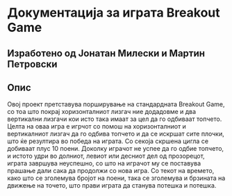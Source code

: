# Докумeнтација за играта Breakout Game
Изработено од Јонатан Милески и Мартин Петровски
------------------
Опис
-------

Овој проект претставува порширување на стандардната Breakout Game, со тоа што покрај хоризонталниот лизгач ние додадовме и два вертикални лизгачи кои исто така имаат за цел да го одбиваат топчето. Целта на оваа игра е игрчот со помош на хоризонталниот и вертикалниот лизгач да го одбива топчето и да се искршат сите плочки, што ќе резултира во победа на играта. Со секоја скршена цигла се добиваат плус 10 поени. Доколку играчот не успее да го одбие топчето, и истото удри во долниот, левиот или десниот дел од прозорецот, играта завршува неуспешно, со што на играчот му се поставува прашање дали сака да продолжи со нова игра. Со текот на времето, како што се зголемува бројот на поени, така се зголемува и брзината на движење на точето, што прави играта да станува потешка и потешка.
